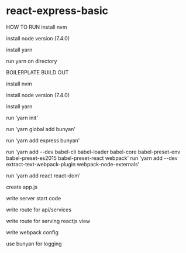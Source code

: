 # react-express-basic

HOW TO RUN
install nvm

install node version (7.4.0) 

install yarn

run yarn on directory




BOILERPLATE BUILD OUT

install nvm

install node version (7.4.0) 

install yarn

run 'yarn init'

run 'yarn global add bunyan'

run 'yarn add express bunyan'

run 'yarn add --dev babel-cli babel-loader babel-core babel-preset-env babel-preset-es2015 babel-preset-react webpack'
run 'yarn add --dev extract-text-webpack-plugin webpack-node-externals'

run 'yarn add react react-dom'

create app.js

write server start code

write route for api/services

write route for serving reactjs view

write webpack config

use bunyan for logging

